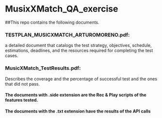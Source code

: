 # MusixXMatch_QA_exercise


##This repo contains the following documents.

### TESTPLAN_MUSICXMATCH_ARTUROMORENO.pdf: 
a detailed document that catalogs the test strategy, objectives, schedule, estimations, deadlines, and the resources required for completing the test cases.

### MusicXMatch_TestResults.pdf: 
Describes the coverage and the percentage of successful test and the ones that did not pass.

#### The documents with .side extension are the Rec & Play scripts of the features tested.

#### The documents with the .txt extension have the results of the API calls
